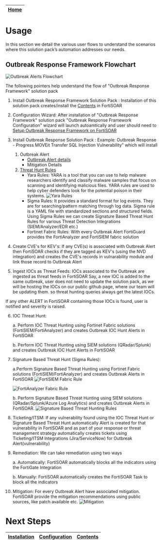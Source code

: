 [Home](../README.md) |
 | -------------------------------------------- |

# Usage

In this section we detail the various user flows to understand the scenarios where this solution pack’s automation addresses our needs.

## Outbreak Response Framework Flowchart 
 
 ![Outbreak Alerts Flowchart](./res/outbreak-alert-flow.png)

The following pointers help understand the flow of "Outbreak Response Framework" solution pack 

1. Install Outbreak Response Framework Solution Pack :   Installation of this solution pack creates/install the [Contents](./contents.md) in FortiSOAR

2. Configuration Wizard: After installation of "Outbreak Response Framework" solution pack "Outbreak Response Framework Configuration" wizard will launch autoamtically and user should need to [Setup Outbreak Response Framework on FortiSOAR](./setup.md#setup-outbreak-response-framework-on-fortisoar)

3. Install Outbreak Response Solution Pack :
Example: Outbreak Response - Progress MOVEit Transfer SQL Injection Vulnerability" which will install 
    1. Outbreak Alert
        - [Outbreak Alert details](/README.md#outbreak-alerts)
        - Mitigation Details
    2. [Threat Hunt Rules](/README.md#threat-hunt-rules)
        - Yara Rules: YARA is a tool that you can use to help malware researchers identify and classify malware samples that focus on scanning and identifying malicious files. YARA rules are used to help cyber defenders look for the potential poison in their systems.
        ![Yara Rules](./res/yara_rule.png)
        - Sigma Rules: It provides a standard format for log events. They are for searching/pattern matching through log data. Sigma rule is a YAML file with standardized sections and structured fields. Using Sigma Rules we can create Signature Based Threat Hunt Rules for various Threat Detection Integrations (SIEM/Analyzer/EDR etc.)
        - Fortinet Fabric Rules: With every Outbreak Alert FortiGuard provides the FortiAnalyzer and FortiSIEM fabric solution

4. Create CVE's for KEV's: If any CVE(s) is associated with Outbreak Alert then FortiSOAR checks if they are tagged as KEV's (using the NVD integration) and creates the CVE's records in vulnarability module and link those record to Outbreak Alert

5. Ingest IOCs as Threat Feeds: IOCs associated to the Outbreak are ingested as threat feeds in FortiSOAR Say, a new IOC is added to the same outbreak, user does not need to update the solution pack, as we will be hosting the IOCs on our public github page, where our team will be updating them. so threat hunting queries always get the latest IOCs.

If any other ALERT in FortiSOAR containing those IOCs is found, user is notified and severity is raised.

6. IOC Threat Hunt:

    a. Perform IOC Threat Hunting using Fortinet Fabric solutions (FortiSIEM/FortiAnalyzer) and creates Outbreak IOC Hunt Alerts in FortiSOAR

    b. Perform IOC Threat Hunting using SIEM solutions (QRadar/Splunk) and creates Outbreak IOC Hunt Alerts in FortiSOAR

7. Signature Based Threat Hunt (Sigma Rules):

    a.Perform Signature Based Threat Hunting using Fortinet Fabric solutions (FortiSIEM/FortiAnalyzer) and creates Outbreak Alerts in FortiSOAR
    ![FortiSIEM Fabric Rule](./res/fsm_fortinet_fabric.png)

    ![FortiAnalyzer Fabric Rule](./res/faz_fortinet_fabric.png)

    b. Perform Signature Based Threat Hunting using SIEM solutions (QRadar/Splunk/Azure Log Analytics) and creates Outbreak Alerts in FortiSOAR.
    ![Signature Based Threat Hunting Rules](./res/sigma_rule.png)

7. Ticketing/ITSM: If any vulnerability found using the IOC Threat Hunt or Signature Based Threat Hunt automatically Alert is created for that vulnerability in FortiSOAR and as part of your response or threat management strategy automatically creates tickets using Ticketing/ITSM Integrations (Jira/ServiceNow) for Outbreak Alert(vulnerability) 

8. Remediation: We can take remediation using two ways

    a. Automatically: FortiSOAR automatically blocks all the indicators using the FortiGate Integration

    b. Manually: FortiSOAR automatically creates the FortiSOAR Task to block all the indicators

9. Mitigation: For every Outbreak Alert have associated mitigation. FortiSOAR provide the mitigation recommendations using public sources, like patch available etc.
![Mitigation](./res/mitigation.png)

# Next Steps
| [Installation](./setup.md#installation) | [Configuration](./setup.md#configuration) | [Contents](./contents.md) |
| ----------------------------------------- | ------------------------------------------- | --------------------------- |